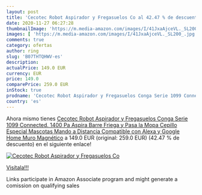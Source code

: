 ```yaml
---
layout: post
title: 'Cecotec Robot Aspirador y Fregasuelos Co al 42.47 % de descuento'
date: 2020-11-27 06:27:28
thumbnailImage: 'https://m.media-amazon.com/images/I/41JxaAjceVL._SL200_.jpg'
images: [ 'https://m.media-amazon.com/images/I/41JxaAjceVL._SL200_.jpg' ]
comments: true
category: ofertas
author: ring
slug: 'B07THTQHWV-es'
description:
actualPrice: 149.0 EUR
currency: EUR
price: 149.0
comparePrice: 259.0 EUR
inStock: true
prodname: 'Cecotec Robot Aspirador y Fregasuelos Conga Serie 1099 Connected. 1400 Pa  Aspira  Barre  Friega y Pasa la Mopa  Cepillo Especial Mascotas  Mando a Distancia  Compatible con Alexa y Google Home  Muro Magnético'
country: 'es'
---
```


Ahora mismo tienes [Cecotec Robot Aspirador y Fregasuelos Conga Serie 1099 Connected. 1400 Pa  Aspira  Barre  Friega y Pasa la Mopa  Cepillo Especial Mascotas  Mando a Distancia  Compatible con Alexa y Google Home  Muro Magnético](https://www.amazon.es/dp/B07THTQHWV/?tag=tolees-21) a 149.0 EUR (original: 259.0 EUR) (42.47 %  de descuento) en el siguiente enlace!

[![Cecotec Robot Aspirador y Fregasuelos Co](https://m.media-amazon.com/images/I/41JxaAjceVL._SL200_.jpg)](https://www.amazon.es/dp/B07THTQHWV/?tag=tolees-21)

[Visítala!!!](https://www.amazon.es/dp/B07THTQHWV/?tag=tolees-21)

Links participate in Amazon Associate program and might generate a comission on qualifying sales
